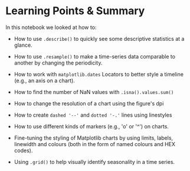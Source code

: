 # Learning Points & Summary
In this notebook we looked at how to:

* How to use `.describe()` to quickly see some descriptive statistics at a glance.

* How to use `.resample()` to make a time-series data comparable to another by changing the periodicity.

* How to work with `matplotlib.dates` Locators to better style a timeline (e.g., an axis on a chart).

* How to find the number of NaN values with `.isna().values.sum()`

* How to change the resolution of a chart using the figure's dpi

* How to create `dashed '--'` and `dotted '-.'` lines using linestyles

* How to use different kinds of markers (e.g., 'o' or '^') on charts.

* Fine-tuning the styling of Matplotlib charts by using limits, labels, linewidth and colours (both in the form of named colours and HEX codes).

* Using `.grid()` to help visually identify seasonality in a time series.
